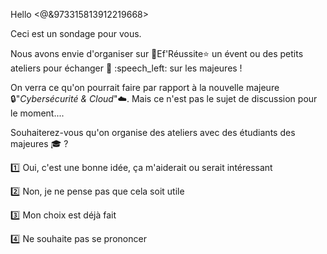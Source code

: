 Hello <@&973315813912219668>

Ceci est un sondage pour vous.

Nous avons envie d'organiser sur 📖Ef'Réussite⭐ un évent ou des petits ateliers pour échanger :speech_balloon: :speech_left: sur les majeures !

On verra ce qu'on pourrait faire par rapport à la nouvelle majeure 🔒"*Cybersécurité & Cloud*"☁️.
Mais ce n'est pas le sujet de discussion pour le moment....

Souhaiterez-vous qu'on organise des ateliers avec des étudiants des majeures :mortar_board: ?

:one: Oui, c'est une bonne idée, ça m'aiderait ou serait intéressant

:two: Non, je ne pense pas que cela soit utile

:three: Mon choix est déjà fait

:four: Ne souhaite pas se prononcer
